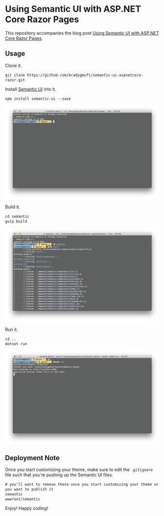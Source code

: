 # Using Semantic UI with ASP.NET Core Razor Pages

This repository accompanies the blog post [Using Semantic UI with ASP.NET Core Razor Pages](http://www.bradygaster.com/posts/semantic-ui-aspnetcore-razor). 

## Usage

Clone it.

```
git clone https://github.com/bradygmsft/semantic-ui-aspnetcore-razor.git
```

Install [Semantic UI](http://semantic-ui.com) into it.

```
npm install semantic-ui --save
```

![Install Semantic UI](docs/readme-01-install-semantic.png)

Build it. 

```
cd semantic
gulp build
```

![Build it](docs/readme-02-gulp.png)

Run it.

```
cd ..
dotnet run
```

![Run it](docs/readme-03-run.png)

## Deployment Note

Once you start customizing your theme, make sure to edit the `.gitignore` file such that you're pushing up the Semantic UI files. 

```
# you'll want to remove these once you start customizing your theme or you want to publish it
semantic
wwwroot/semantic
```

Enjoy! Happy coding!